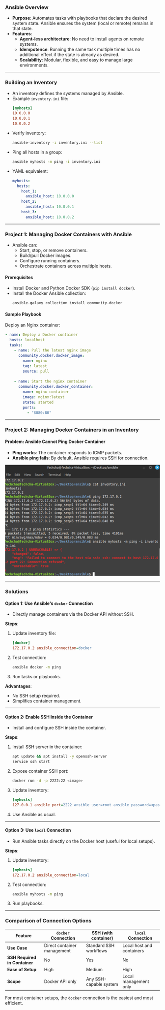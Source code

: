 ### **Ansible Overview**
- **Purpose**: Automates tasks with playbooks that declare the desired system state. Ansible ensures the system (local or remote) remains in that state.
- **Features**: 
  - **Agent-less architecture**: No need to install agents on remote systems.
  - **Idempotence**: Running the same task multiple times has no additional effect if the state is already as desired.
  - **Scalability**: Modular, flexible, and easy to manage large environments.

---

### **Building an Inventory**
- An inventory defines the systems managed by Ansible.
- Example `inventory.ini` file:
  ```ini
  [myhosts]
  10.0.0.0
  10.0.0.1
  10.0.0.2
  ```
- Verify inventory:
  ```bash
  ansible-inventory -i inventory.ini --list
  ```
- Ping all hosts in a group:
  ```bash
  ansible myhosts -m ping -i inventory.ini
  ```
- YAML equivalent:
  ```yaml
  myhosts:
    hosts:
      host_1:
        ansible_host: 10.0.0.0
      host_2:
        ansible_host: 10.0.0.1
      host_3:
        ansible_host: 10.0.0.2
  ```

---

### **Project 1: Managing Docker Containers with Ansible**
- Ansible can:
  - Start, stop, or remove containers.
  - Build/pull Docker images.
  - Configure running containers.
  - Orchestrate containers across multiple hosts.

#### **Prerequisites**
- Install Docker and Python Docker SDK (`pip install docker`).
- Install the Docker Ansible collection:
  ```bash
  ansible-galaxy collection install community.docker
  ```

#### **Sample Playbook**
Deploy an Nginx container:
```yaml
- name: Deploy a Docker container
  hosts: localhost
  tasks:
    - name: Pull the latest nginx image
      community.docker.docker_image:
        name: nginx
        tag: latest
        source: pull

    - name: Start the nginx container
      community.docker.docker_container:
        name: nginx-container
        image: nginx:latest
        state: started
        ports:
          - "8080:80"
```

---

### **Project 2: Managing Docker Containers in an Inventory**
#### **Problem: Ansible Cannot Ping Docker Container**
- **Ping works**: The container responds to ICMP packets.
- **Ansible ping fails**: By default, Ansible requires SSH for connection.

![alt text](ansible_docker1.png)

---

### **Solutions**
#### **Option 1: Use Ansible's `docker` Connection**
- Directly manage containers via the Docker API without SSH.

**Steps**:
1. Update inventory file:
   ```ini
   [docker]
   172.17.0.2 ansible_connection=docker
   ```
2. Test connection:
   ```bash
   ansible docker -m ping
   ```
3. Run tasks or playbooks.

**Advantages**:
- No SSH setup required.
- Simplifies container management.

---

#### **Option 2: Enable SSH Inside the Container**
- Install and configure SSH inside the container.

**Steps**:
1. Install SSH server in the container:
   ```bash
   apt update && apt install -y openssh-server
   service ssh start
   ```
2. Expose container SSH port:
   ```bash
   docker run -d -p 2222:22 <image>
   ```
3. Update inventory:
   ```ini
   [myhosts]
   127.0.0.1 ansible_port=2222 ansible_user=root ansible_password=<password>
   ```
4. Use Ansible as usual.

---

#### **Option 3: Use `local` Connection**
- Run Ansible tasks directly on the Docker host (useful for local setups).

**Steps**:
1. Update inventory:
   ```ini
   [myhosts]
   172.17.0.2 ansible_connection=local
   ```
2. Test connection:
   ```bash
   ansible myhosts -m ping
   ```
3. Run playbooks.

---

### **Comparison of Connection Options**

| Feature                      | `docker` Connection      | SSH (with container)    | `local` Connection        |
|------------------------------|--------------------------|--------------------------|---------------------------|
| **Use Case**                 | Direct container management | Standard SSH workflows   | Local host and containers |
| **SSH Required in Container**| No                       | Yes                      | No                        |
| **Ease of Setup**            | High                     | Medium                   | High                      |
| **Scope**                    | Docker API only          | Any SSH-capable system   | Local management only     |

For most container setups, the `docker` connection is the easiest and most efficient.